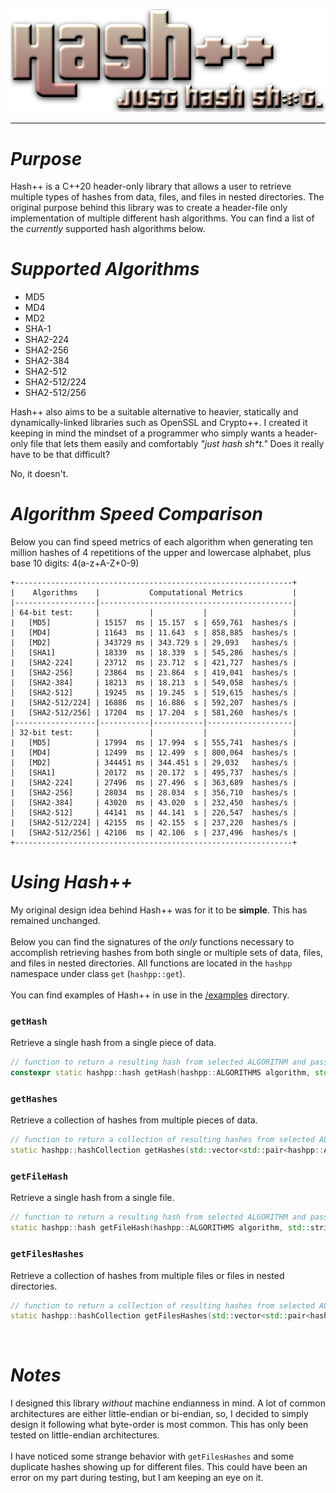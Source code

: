 <p align="center">
  <img src="/images/hpp.png">
</p>
<hr>
<h1><i>Purpose</i></h1>
Hash++ is a C++20 header-only library that allows a user to retrieve multiple types of hashes from data, files, and files in nested directories. The original purpose behind this library was to create a header-file only implementation of multiple different hash algorithms. You can find a list of the <i>currently</i> supported hash algorithms below.
<br>
<h1><i>Supported Algorithms</i></h1>
<ul>
  <li>MD5</li>
  <li>MD4</li>
  <li>MD2</li>
  <li>SHA-1</li>
  <li>SHA2-224</li>
  <li>SHA2-256</li>
  <li>SHA2-384</li>
  <li>SHA2-512</li>
  <li>SHA2-512/224</li>
  <li>SHA2-512/256</li>
</ul>

Hash++ also aims to be a suitable alternative to heavier, statically and dynamically-linked libraries such as OpenSSL and Crypto++. I created it keeping in mind the mindset of a programmer who simply wants a header-only file that lets them easily and comfortably <i>"just hash sh*t."</i> Does it really have to be that difficult?

No, it doesn't. 
<br>

<h1><i>Algorithm Speed Comparison</i></h1>
Below you can find speed metrics of each algorithm when generating ten million hashes of 4 repetitions of the upper and lowercase alphabet, plus base 10 digits: 4(a-z+A-Z+0-9)

```
+--------------------------------------------------------------+
|    Algorithms    |           Computational Metrics           |
|------------------|-------------------------------------------|
| 64-bit test:     |           |           |                   |
|   [MD5]          | 15157  ms | 15.157  s | 659,761  hashes/s |
|   [MD4]          | 11643  ms | 11.643  s | 858,885  hashes/s |
|   [MD2]          | 343729 ms | 343.729 s | 29,093   hashes/s | 
|   [SHA1]         | 18339  ms | 18.339  s | 545,286  hashes/s |
|   [SHA2-224]     | 23712  ms | 23.712  s | 421,727  hashes/s |
|   [SHA2-256]     | 23864  ms | 23.864  s | 419,041  hashes/s |
|   [SHA2-384]     | 18213  ms | 18.213  s | 549,058  hashes/s |
|   [SHA2-512]     | 19245  ms | 19.245  s | 519,615  hashes/s |
|   [SHA2-512/224] | 16886  ms | 16.886  s | 592,207  hashes/s |
|   [SHA2-512/256] | 17204  ms | 17.204  s | 581,260  hashes/s |
|------------------|-----------|-----------|-------------------|
| 32-bit test:     |           |           |                   |
|   [MD5]          | 17994  ms | 17.994  s | 555,741  hashes/s |
|   [MD4]          | 12499  ms | 12.499  s | 800,064  hashes/s |
|   [MD2]          | 344451 ms | 344.451 s | 29,032   hashes/s |
|   [SHA1]         | 20172  ms | 20.172  s | 495,737  hashes/s |
|   [SHA2-224]     | 27496  ms | 27.496  s | 363,689  hashes/s |
|   [SHA2-256]     | 28034  ms | 28.034  s | 356,710  hashes/s |
|   [SHA2-384]     | 43020  ms | 43.020  s | 232,450  hashes/s |
|   [SHA2-512]     | 44141  ms | 44.141  s | 226,547  hashes/s |
|   [SHA2-512/224] | 42155  ms | 42.155  s | 237,220  hashes/s |
|   [SHA2-512/256] | 42106  ms | 42.106  s | 237,496  hashes/s |
+--------------------------------------------------------------+
```

<h1><i>Using Hash++</i></h1>
My original design idea behind Hash++ was for it to be <b>simple</b>. This has remained unchanged.
<br><br>
Below you can find the signatures of the <i>only</i> functions necessary to accomplish retrieving hashes from both single or multiple sets of data, files, and files in nested directories. All functions are located in the <code>hashpp</code> namespace under class <code>get</code> (<code>hashpp::get</code>).
<br><br>
You can find examples of Hash++ in use in the <a href="/examples">/examples</a> directory.
<br>
<h3><code>getHash</code></h3>
Retrieve a single hash from a single piece of data.

```cpp
// function to return a resulting hash from selected ALGORITHM and passed data
constexpr static hashpp::hash getHash(hashpp::ALGORITHMS algorithm, std::string data)
```

<h3><code>getHashes</code></h3>
Retrieve a collection of hashes from multiple pieces of data.

```cpp
// function to return a collection of resulting hashes from selected ALGORITHMS and passed data
static hashpp::hashCollection getHashes(std::vector<std::pair<hashpp::ALGORITHMS, std::vector<std::string>>> algorithmDataPairs)
```

<h3><code>getFileHash</code></h3>
Retrieve a single hash from a single file.

```cpp
// function to return a resulting hash from selected ALGORITHM and passed file
static hashpp::hash getFileHash(hashpp::ALGORITHMS algorithm, std::string path)
```

<h3><code>getFilesHashes</code></h3>
Retrieve a collection of hashes from multiple files or files in nested directories.

```cpp
// function to return a collection of resulting hashes from selected ALGORITHMS and passed files (with recursive directory support)
static hashpp::hashCollection getFilesHashes(std::vector<std::pair<hashpp::ALGORITHMS, std::vector<std::string>>> algorithmPathPairs)
```

<br>
<h1><i>Notes</i></h1>
I designed this library <i>without</i> machine endianness in mind. A lot of common architectures are either little-endian or bi-endian, so, I decided to simply design it following what byte-order is most common. This has only been tested on little-endian architectures.
<br><br>
I have noticed some strange behavior with <code>getFilesHashes</code> and some duplicate hashes showing up for different files. This could have been an error on my part during testing, but I am keeping an eye on it.

